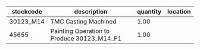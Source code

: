 |stockcode|description|quantity|location|
|---------|-----------|--------|--------|
|30123_M14|TMC Casting Machined|1.00||
|45655|Painting Operation to Produce 30123_M14_P1|1.00||
